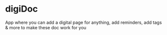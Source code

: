 # digiDoc
App where you can add a digital page for anything, add reminders, add tags &amp; more to make these doc work for you
